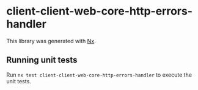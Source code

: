 # client-client-web-core-http-errors-handler

This library was generated with [Nx](https://nx.dev).

## Running unit tests

Run `nx test client-client-web-core-http-errors-handler` to execute the unit tests.

